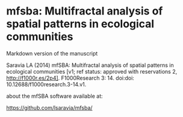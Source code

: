 # mfsba: Multifractal analysis of spatial patterns in ecological communities

Markdown version of the manuscript 

Saravia LA (2014) mfSBA: Multifractal analysis of spatial patterns in ecological communities [v1; ref status: approved with reservations 2, http://f1000r.es/2p4]. F1000Research 3: 14. doi:doi: 10.12688/f1000research.3-14.v1.


about the mfSBA software available at:

<https://github.com/lsaravia/mfsba/>


